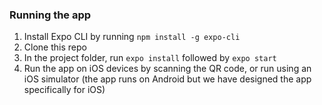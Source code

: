 ### Running the app

1. Install Expo CLI by running `npm install -g expo-cli`
2. Clone this repo
3. In the project folder, run `expo install` followed by `expo start`
4. Run the app on iOS devices by scanning the QR code, or run using an iOS simulator (the app runs on Android but we have designed the app specifically for iOS)
